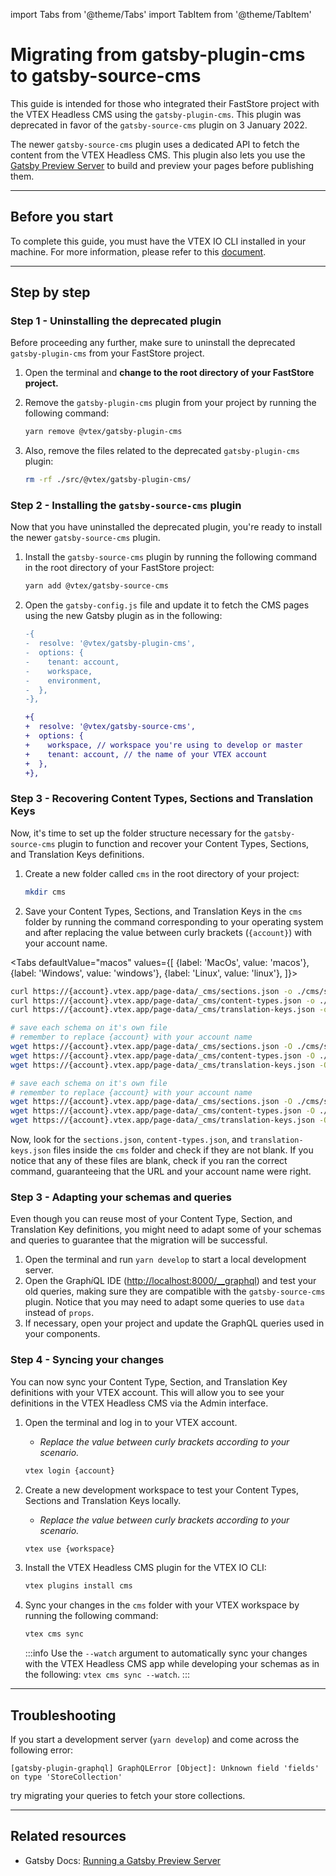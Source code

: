 import Tabs from '@theme/Tabs'
import TabItem from '@theme/TabItem'

# Migrating from gatsby-plugin-cms to gatsby-source-cms

This guide is intended for those who integrated their FastStore project with the VTEX Headless CMS using the `gatsby-plugin-cms`. This plugin was deprecated in favor of the `gatsby-source-cms` plugin on 3 January 2022.

The newer `gatsby-source-cms` plugin uses a dedicated API to fetch the content from the VTEX Headless CMS. This plugin also lets you use the [Gatsby Preview Server](https://www.gatsbyjs.com/docs/how-to/local-development/running-a-gatsby-preview-server/) to build and preview your pages before publishing them.

---

## Before you start

To complete this guide, you must have the VTEX IO CLI installed in your machine. For more information, please refer to this [document](https://developers.vtex.com/vtex-developer-docs/docs/vtex-io-documentation-vtex-io-cli-install).

---

## Step by step

### Step 1 - Uninstalling the deprecated plugin

Before proceeding any further, make sure to uninstall the deprecated `gatsby-plugin-cms` from your FastStore project.

1. Open the terminal and **change to the root directory of your FastStore project.**
2. Remove the `gatsby-plugin-cms` plugin from your project by running the following command:

   ```bash
   yarn remove @vtex/gatsby-plugin-cms
   ```

3. Also, remove the files related to the deprecated `gatsby-plugin-cms` plugin:

   ```bash
   rm -rf ./src/@vtex/gatsby-plugin-cms/
   ```

### Step 2 - Installing the `gatsby-source-cms` plugin

Now that you have uninstalled the deprecated plugin, you're ready to install the newer `gatsby-source-cms` plugin.

1. Install the `gatsby-source-cms` plugin by running the following command in the root directory of your FastStore project:

   ```bash
   yarn add @vtex/gatsby-source-cms
   ```

2. Open the `gatsby-config.js` file and update it to fetch the CMS pages using the new Gatsby plugin as in the following:

   ```diff
   -{
   -  resolve: '@vtex/gatsby-plugin-cms',
   -  options: {
   -    tenant: account,
   -    workspace,
   -    environment,
   -  },
   -},

   +{
   +  resolve: '@vtex/gatsby-source-cms',
   +  options: {
   +    workspace, // workspace you're using to develop or master
   +    tenant: account, // the name of your VTEX account
   +  },
   +},
   ```

### Step 3 - Recovering Content Types, Sections and Translation Keys

Now, it's time to set up the folder structure necessary for the `gatsby-source-cms` plugin to function and recover your Content Types, Sections, and Translation Keys definitions.

1. Create a new folder called `cms` in the root directory of your project:

   ```bash
   mkdir cms
   ```

2. Save your Content Types, Sections, and Translation Keys in the `cms` folder by running the command corresponding to your operating system and after replacing the value between curly brackets (`{account}`) with your account name.

<Tabs
defaultValue="macos"
values={[
{label: 'MacOs', value: 'macos'},
{label: 'Windows', value: 'windows'},
{label: 'Linux', value: 'linux'},
]}>
<TabItem value="macos">

```bash
curl https://{account}.vtex.app/page-data/_cms/sections.json -o ./cms/sections.json
curl https://{account}.vtex.app/page-data/_cms/content-types.json -o ./cms/content-types.json
curl https://{account}.vtex.app/page-data/_cms/translation-keys.json -o ./cms/translation-keys.json
```

</TabItem>
<TabItem value="windows">

```bash
# save each schema on it's own file
# remember to replace {account} with your account name
wget https://{account}.vtex.app/page-data/_cms/sections.json -O ./cms/sections.json
wget https://{account}.vtex.app/page-data/_cms/content-types.json -O ./cms/content-types.json
wget https://{account}.vtex.app/page-data/_cms/translation-keys.json -O ./cms/translation-keys.json
```

</TabItem>

<TabItem value="linux">

```bash
# save each schema on it's own file
# remember to replace {account} with your account name
wget https://{account}.vtex.app/page-data/_cms/sections.json -O ./cms/sections.json
wget https://{account}.vtex.app/page-data/_cms/content-types.json -O ./cms/content-types.json
wget https://{account}.vtex.app/page-data/_cms/translation-keys.json -O ./cms/translation-keys.json
```

</TabItem>
</Tabs>

Now, look for the `sections.json`, `content-types.json`, and `translation-keys.json` files inside the `cms` folder and check if they are not blank. If you notice that any of these files are blank, check if you ran the correct command, guaranteeing that the URL and your account name were right.

### Step 3 - Adapting your schemas and queries

Even though you can reuse most of your Content Type, Section, and Translation Key definitions, you might need to adapt some of your schemas and queries to guarantee that the migration will be successful.

1. Open the terminal and run `yarn develop` to start a local development server.
2. Open the Graph*i*QL IDE ([http://localhost:8000/\_\_graphql](http://localhost:8000/__graphql)) and test your old queries, making sure they are compatible with the `gatsby-source-cms` plugin. Notice that you may need to adapt some queries to use `data` instead of `props`.
3. If necessary, open your project and update the GraphQL queries used in your components.

### Step 4 - Syncing your changes

You can now sync your Content Type, Section, and Translation Key definitions with your VTEX account. This will allow you to see your definitions in the VTEX Headless CMS via the Admin interface.

1. Open the terminal and log in to your VTEX account.

   - _Replace the value between curly brackets according to your scenario._

   ```bash
   vtex login {account}
   ```

2. Create a new development workspace to test your Content Types, Sections and Translation Keys locally.

   - _Replace the value between curly brackets according to your scenario._

   ```bash
   vtex use {workspace}
   ```

3. Install the VTEX Headless CMS plugin for the VTEX IO CLI:

   ```bash
   vtex plugins install cms
   ```

4. Sync your changes in the `cms` folder with your VTEX workspace by running the following command:

   ```bash
   vtex cms sync
   ```

   :::info
   Use the `--watch` argument to automatically sync your changes with the VTEX Headless CMS app while developing your schemas as in the following: `vtex cms sync --watch`.
   :::

---

## Troubleshooting

If you start a development server (`yarn develop`) and come across the following error:

```
[gatsby-plugin-graphql] GraphQLError [Object]: Unknown field 'fields' on type 'StoreCollection'
```

try migrating your queries to fetch your store collections.

---

## Related resources

- Gatsby Docs: [Running a Gatsby Preview Server](https://www.gatsbyjs.com/docs/how-to/local-development/running-a-gatsby-preview-server/)
